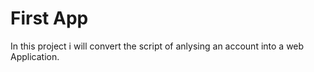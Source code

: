 # First App
In this project i will convert the script of anlysing an account into a web Application.
